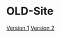 # OLD-Site
[Version 1](https://old.jacobmcdonnell.com/version_1/)
[Version 2](https://old.jacobmcdonnell.com/version_2/)
